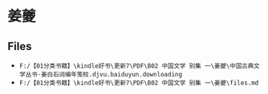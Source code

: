 # 姜夔

## Files

- `F:/【01分类书籍】\kindle好书\更新7\PDF\B02 中国文学 别集 一\姜夔\中国古典文学丛书·姜白石词编年笺校.djvu.baiduyun.downloading`
- `F:/【01分类书籍】\kindle好书\更新7\PDF\B02 中国文学 别集 一\姜夔\files.md`
